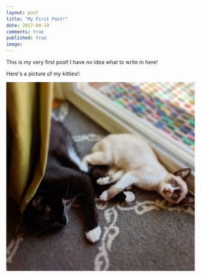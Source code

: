 ```yaml
---
layout: post
title: "My First Post!"
date: 2017-04-19
comments: true
published: true
image:
---
```


This is my very first post! I have no idea what to write in here!

Here's a picture of my kitties!:

<img src="teddy-leelu.jpg" alt="fur babies">
